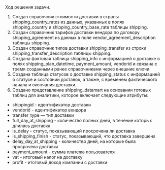 Ход решения задачи.

1. Создан справочник стоимости доставки в страны shipping_country_rates из данных, указанных в полях shipping_country и shipping_country_base_rate таблицы shipping.
2. Создан справочник тарифов доставки вендора по договору shipping_agreement из данных в поле vendor_agreement_description таблицы shipping.
3. Создан справочник типов доставки shipping_transfer из строки shipping_transfer_description таблицы shipping.
4. Создана фактовая таблица shipping_info с информацией о доставке в полях shipping_plan_datetime, payment_amount, vendorid и связана с тремя созданными ранее справочниками через внешние ключи.
5. Создана таблица статусов о доставке shipping_status с информацией о статусе и состоянии доставок, а также, с временем фактического начала и окончания доставки. 
6. Создано представление shipping_datamart на основании готовых таблиц для аналитики, которое включает следующие атрибуты:
- shippingid - идентификатор доставки
- vendorid - идентификатор вендора
- transfer_type — тип доставки
- full_day_at_shipping - количество полных дней, в течение которых длилась доставка
- is_delay - статус, показывающий просрочена ли доставка
- is_shipping_finish - статус, показывающий, что доставка завершена
- delay_day_at_shipping - количество дней, на которые была просрочена доставка
- payment_amount - сумма платежа пользователя
- vat - итоговый налог на доставку
- profit - итоговый доход компании с доставки
